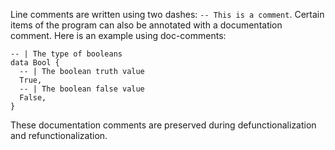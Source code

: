 Line comments are written using two dashes: `-- This is a comment`.
Certain items of the program can also be annotated with a documentation comment.
Here is an example using doc-comments:

```xfn
-- | The type of booleans
data Bool {
  -- | The boolean truth value
  True,
  -- | The boolean false value
  False,
}
```

These documentation comments are preserved during defunctionalization and refunctionalization.
